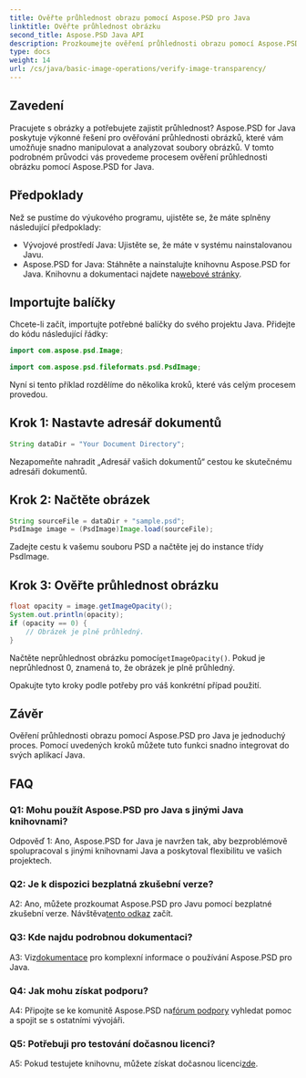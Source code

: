 ```yaml
---
title: Ověřte průhlednost obrazu pomocí Aspose.PSD pro Java
linktitle: Ověřte průhlednost obrázku
second_title: Aspose.PSD Java API
description: Prozkoumejte ověření průhlednosti obrazu pomocí Aspose.PSD pro Java. Snadná integrace, podrobná dokumentace a vynikající podpora komunity.
type: docs
weight: 14
url: /cs/java/basic-image-operations/verify-image-transparency/
---
```

## Zavedení

Pracujete s obrázky a potřebujete zajistit průhlednost? Aspose.PSD for Java poskytuje výkonné řešení pro ověřování průhlednosti obrázků, které vám umožňuje snadno manipulovat a analyzovat soubory obrázků. V tomto podrobném průvodci vás provedeme procesem ověření průhlednosti obrázku pomocí Aspose.PSD for Java.

## Předpoklady

Než se pustíme do výukového programu, ujistěte se, že máte splněny následující předpoklady:

- Vývojové prostředí Java: Ujistěte se, že máte v systému nainstalovanou Javu.
-  Aspose.PSD for Java: Stáhněte a nainstalujte knihovnu Aspose.PSD for Java. Knihovnu a dokumentaci najdete na[webové stránky](https://releases.aspose.com/psd/java/).

## Importujte balíčky

Chcete-li začít, importujte potřebné balíčky do svého projektu Java. Přidejte do kódu následující řádky:

```java
import com.aspose.psd.Image;

import com.aspose.psd.fileformats.psd.PsdImage;
```

Nyní si tento příklad rozdělíme do několika kroků, které vás celým procesem provedou.

## Krok 1: Nastavte adresář dokumentů

```java
String dataDir = "Your Document Directory";
```

Nezapomeňte nahradit „Adresář vašich dokumentů“ cestou ke skutečnému adresáři dokumentů.

## Krok 2: Načtěte obrázek

```java
String sourceFile = dataDir + "sample.psd";
PsdImage image = (PsdImage)Image.load(sourceFile);
```

Zadejte cestu k vašemu souboru PSD a načtěte jej do instance třídy PsdImage.

## Krok 3: Ověřte průhlednost obrázku

```java
float opacity = image.getImageOpacity();
System.out.println(opacity);
if (opacity == 0) {
    // Obrázek je plně průhledný.
}
```

 Načtěte neprůhlednost obrázku pomocí`getImageOpacity()`. Pokud je neprůhlednost 0, znamená to, že obrázek je plně průhledný.

Opakujte tyto kroky podle potřeby pro váš konkrétní případ použití.

## Závěr

Ověření průhlednosti obrazu pomocí Aspose.PSD pro Java je jednoduchý proces. Pomocí uvedených kroků můžete tuto funkci snadno integrovat do svých aplikací Java.

## FAQ

### Q1: Mohu použít Aspose.PSD pro Java s jinými Java knihovnami?

Odpověď 1: Ano, Aspose.PSD for Java je navržen tak, aby bezproblémově spolupracoval s jinými knihovnami Java a poskytoval flexibilitu ve vašich projektech.

### Q2: Je k dispozici bezplatná zkušební verze?

 A2: Ano, můžete prozkoumat Aspose.PSD pro Javu pomocí bezplatné zkušební verze. Návštěva[tento odkaz](https://releases.aspose.com/) začít.

### Q3: Kde najdu podrobnou dokumentaci?

 A3: Viz[dokumentace](https://reference.aspose.com/psd/java/) pro komplexní informace o používání Aspose.PSD pro Java.

### Q4: Jak mohu získat podporu?

 A4: Připojte se ke komunitě Aspose.PSD na[fórum podpory](https://forum.aspose.com/c/psd/34) vyhledat pomoc a spojit se s ostatními vývojáři.

### Q5: Potřebuji pro testování dočasnou licenci?

 A5: Pokud testujete knihovnu, můžete získat dočasnou licenci[zde](https://purchase.aspose.com/temporary-license/).